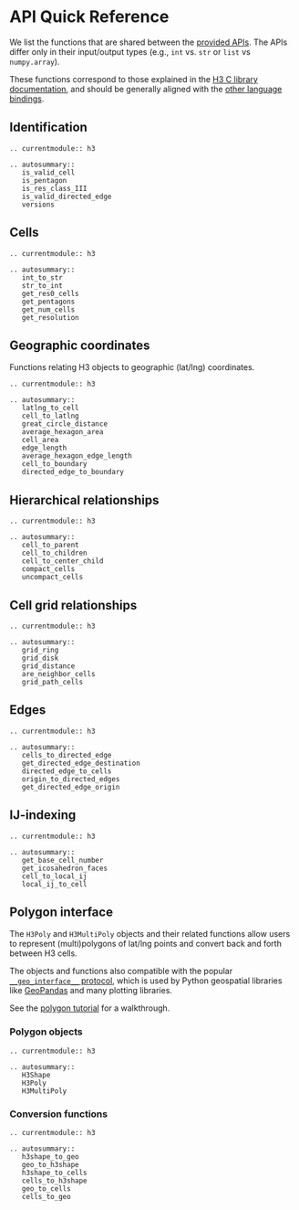 # API Quick Reference

We list the functions that are shared between the
[provided APIs](api_comparison).
The APIs differ only in their input/output types
(e.g., `int` vs. `str` or `list` vs `numpy.array`).

These functions correspond to those explained in the
[H3 C library documentation](https://h3geo.org/docs/api/indexing),
and should be generally aligned with the
[other language bindings](https://h3geo.org/docs/community/bindings).

## Identification

```{eval-rst}
.. currentmodule:: h3

.. autosummary::
   is_valid_cell
   is_pentagon
   is_res_class_III
   is_valid_directed_edge
   versions
```

## Cells

```{eval-rst}
.. currentmodule:: h3

.. autosummary::
   int_to_str
   str_to_int
   get_res0_cells
   get_pentagons
   get_num_cells
   get_resolution
```

## Geographic coordinates

Functions relating H3 objects to geographic (lat/lng) coordinates.

```{eval-rst}
.. currentmodule:: h3

.. autosummary::
   latlng_to_cell
   cell_to_latlng
   great_circle_distance
   average_hexagon_area
   cell_area
   edge_length
   average_hexagon_edge_length
   cell_to_boundary
   directed_edge_to_boundary
```

## Hierarchical relationships

```{eval-rst}
.. currentmodule:: h3

.. autosummary::
   cell_to_parent
   cell_to_children
   cell_to_center_child
   compact_cells
   uncompact_cells
```

## Cell grid relationships

```{eval-rst}
.. currentmodule:: h3

.. autosummary::
   grid_ring
   grid_disk
   grid_distance
   are_neighbor_cells
   grid_path_cells
```

## Edges

```{eval-rst}
.. currentmodule:: h3

.. autosummary::
   cells_to_directed_edge
   get_directed_edge_destination
   directed_edge_to_cells
   origin_to_directed_edges
   get_directed_edge_origin
```

## IJ-indexing

```{eval-rst}
.. currentmodule:: h3

.. autosummary::
   get_base_cell_number
   get_icosahedron_faces
   cell_to_local_ij
   local_ij_to_cell
```

## Polygon interface

The ``H3Poly`` and ``H3MultiPoly`` objects and their related functions allow users to represent (multi)polygons of lat/lng points and convert back and forth between H3 cells.

The objects and functions also compatible with the popular [``__geo_interface__`` protocol](https://gist.github.com/sgillies/2217756), which is used by Python geospatial libraries like [GeoPandas](https://geopandas.org/en/stable/docs/reference/api/geopandas.GeoDataFrame.__geo_interface__.html) and many plotting libraries.

See the [polygon tutorial](./polygon_tutorial.ipynb) for a walkthrough.

### Polygon objects

```{eval-rst}
.. currentmodule:: h3

.. autosummary::
   H3Shape
   H3Poly
   H3MultiPoly
```

### Conversion functions

```{eval-rst}
.. currentmodule:: h3

.. autosummary::
   h3shape_to_geo
   geo_to_h3shape
   h3shape_to_cells
   cells_to_h3shape
   geo_to_cells
   cells_to_geo
```
